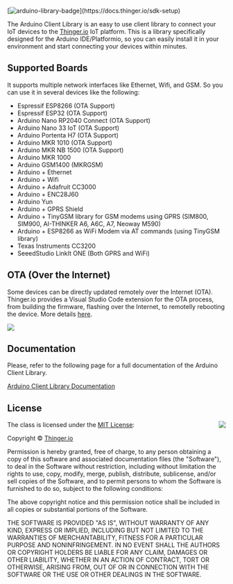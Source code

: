[![arduino-library-badge](https://www.ardu-badge.com/badge/thinger.io.svg?)](https://docs.thinger.io/sdk-setup)

The Arduino Client Library is an easy to use client library to connect your IoT devices to the [Thinger.io](https://thinger.io "Thinger.io IoT Cloud Platform") IoT platform. This is a library specifically designed for the Arduino IDE/Platformio, so you can easily install it in your environment and start connecting your devices within minutes.

## Supported Boards

It supports multiple network interfaces like Ethernet, Wifi, and GSM. So you can use it in several devices like the following:

* Espressif ESP8266 (OTA Support)
* Espressif ESP32 (OTA Support)
* Arduino Nano RP2040 Connect (OTA Support)
* Arduino Nano 33 IoT (OTA Support)
* Arduino Portenta H7 (OTA Support)
* Arduino MKR 1010 (OTA Support)
* Arduino MKR NB 1500 (OTA Support)
* Arduino MKR 1000 
* Arduino GSM1400 (MKRGSM)
* Arduino + Ethernet
* Arduino + Wifi
* Arduino + Adafruit CC3000
* Arduino + ENC28J60
* Arduino Yun
* Arduino + GPRS Shield
* Arduino + TinyGSM library for GSM modems using GPRS (SIM800, SIM900, AI-THINKER A6, A6C, A7, Neoway M590)
* Arduino + ESP8266 as WiFi Modem via AT commands (using TinyGSM library)
* Texas Instruments CC3200
* SeeedStudio LinkIt ONE (Both GPRS and WiFi)

## OTA (Over the Internet)

Some devices can be directly updated remotely over the Internet (OTA). Thinger.io provides a Visual Studio Code extension for the OTA process, from building the firmware, flashing over the Internet, to remotelly rebooting the device. More details [here](https://marketplace.visualstudio.com/items?itemName=thinger-io.thinger-io).

![](https://s3.eu-west-1.amazonaws.com/thinger.io.files/vscode/iot-ota.gif)

## Documentation

Please, refer to the following page for a full documentation of the Arduino Client Library.

[Arduino Client Library Documentation](http://docs.thinger.io/arduino/)

## License

<img align="right" src="https://opensource.org/trademarks/opensource/OSI-Approved-License-100x137.png">

The class is licensed under the [MIT License](http://opensource.org/licenses/MIT):

Copyright &copy; [Thinger.io](http://thinger.io)

Permission is hereby granted, free of charge, to any person obtaining a copy of this software and associated documentation files (the "Software"), to deal in the Software without restriction, including without limitation the rights to use, copy, modify, merge, publish, distribute, sublicense, and/or sell copies of the Software, and to permit persons to whom the Software is furnished to do so, subject to the following conditions:

The above copyright notice and this permission notice shall be included in all copies or substantial portions of the Software.

THE SOFTWARE IS PROVIDED "AS IS", WITHOUT WARRANTY OF ANY KIND, EXPRESS OR IMPLIED, INCLUDING BUT NOT LIMITED TO THE WARRANTIES OF MERCHANTABILITY, FITNESS FOR A PARTICULAR PURPOSE AND NONINFRINGEMENT. IN NO EVENT SHALL THE AUTHORS OR COPYRIGHT HOLDERS BE LIABLE FOR ANY CLAIM, DAMAGES OR OTHER LIABILITY, WHETHER IN AN ACTION OF CONTRACT, TORT OR OTHERWISE, ARISING FROM, OUT OF OR IN CONNECTION WITH THE SOFTWARE OR THE USE OR OTHER DEALINGS IN THE SOFTWARE.